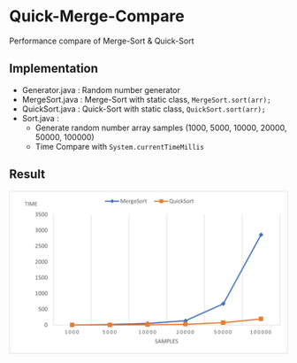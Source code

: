 # Quick-Merge-Compare

Performance compare of Merge-Sort & Quick-Sort

## Implementation

- Generator.java : Random number generator
- MergeSort.java : Merge-Sort with static class, `MergeSort.sort(arr);`
- QuickSort.java : Quick-Sort with static class, `QuickSort.sort(arr);`
- Sort.java : 
  - Generate random number array samples (1000, 5000, 10000, 20000, 50000, 100000) 
  - Time Compare with `System.currentTimeMillis`

## Result

![](./Graph.JPG)